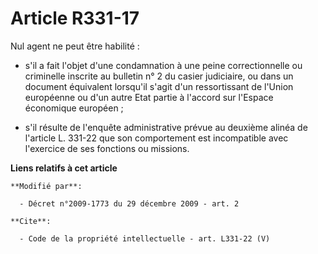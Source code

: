 # Article R331-17

Nul agent ne peut être habilité :

- s'il a fait l'objet d'une condamnation à une peine correctionnelle ou criminelle inscrite au bulletin n° 2 du casier
judiciaire, ou dans un document équivalent lorsqu'il s'agit d'un ressortissant de l'Union européenne ou d'un autre Etat
partie à l'accord sur l'Espace économique européen ;

- s'il résulte de l'enquête administrative prévue au deuxième alinéa de l'article L. 331-22 que son comportement est
incompatible avec l'exercice de ses fonctions ou missions.

**Liens relatifs à cet article**

	**Modifié par**:

	  - Décret n°2009-1773 du 29 décembre 2009 - art. 2

	**Cite**:

	  - Code de la propriété intellectuelle - art. L331-22 (V)
